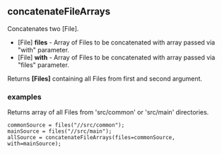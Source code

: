 ## concatenateFileArrays

Concatenates two [File].

 * [File] __files__ - Array of Files to be concatenated with array passed
via "with" parameter.
 * [File] __with__ - Array of Files to be concatenated with array passed
via "files" parameter.

Returns __[Files]__ containing all Files from first and second argument.

### examples

Returns array of all Files from 'src/common' or 'src/main' directories.
```
commonSource = files("//src/common");
mainSource = files("//src/main");
allSource = concatenateFileArrays(files=commonSource, with=mainSource);
```
